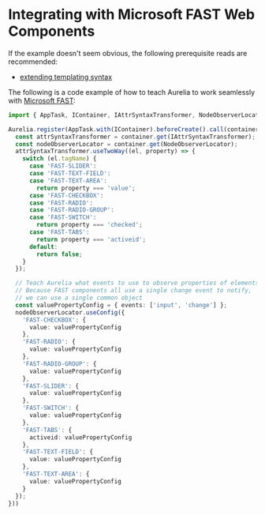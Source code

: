 # Integrating with Microsoft FAST Web Components

If the example doesn't seem obvious, the following prerequisite reads are recommended:
- [extending templating syntax](../../app-basics/extening-templating-syntax.md)

The following is a code example of how to teach Aurelia to work seamlessly with [Microsoft FAST](https://www.fast.design/):

```ts
import { AppTask, IContainer, IAttrSyntaxTransformer, NodeObserverLocator } from 'aurelia';

Aurelia.register(AppTask.with(IContainer).beforeCreate().call(container => {
  const attrSyntaxTransformer = container.get(IAttrSyntaxTransformer);
  const nodeObserverLocator = container.get(NodeObserverLocator);
  attrSyntaxTransformer.useTwoWay((el, property) => {
    switch (el.tagName) {
      case 'FAST-SLIDER':
      case 'FAST-TEXT-FIELD':
      case 'FAST-TEXT-AREA':
        return property === 'value';
      case 'FAST-CHECKBOX':
      case 'FAST-RADIO':
      case 'FAST-RADIO-GROUP':
      case 'FAST-SWITCH':
        return property === 'checked';
      case 'FAST-TABS':
        return property === 'activeid';
      default:
        return false;
    }
  });

  // Teach Aurelia what events to use to observe properties of elements.
  // Because FAST components all use a single change event to notify,
  // we can use a single common object
  const valuePropertyConfig = { events: ['input', 'change'] };
  nodeObserverLocator.useConfig({
    'FAST-CHECKBOX': {
      value: valuePropertyConfig
    },
    'FAST-RADIO': {
      value: valuePropertyConfig
    },
    'FAST-RADIO-GROUP': {
      value: valuePropertyConfig
    },
    'FAST-SLIDER': {
      value: valuePropertyConfig
    },
    'FAST-SWITCH': {
      value: valuePropertyConfig
    },
    'FAST-TABS': {
      activeid: valuePropertyConfig
    },
    'FAST-TEXT-FIELD': {
      value: valuePropertyConfig
    },
    'FAST-TEXT-AREA': {
      value: valuePropertyConfig
    }
  });
}))
```
